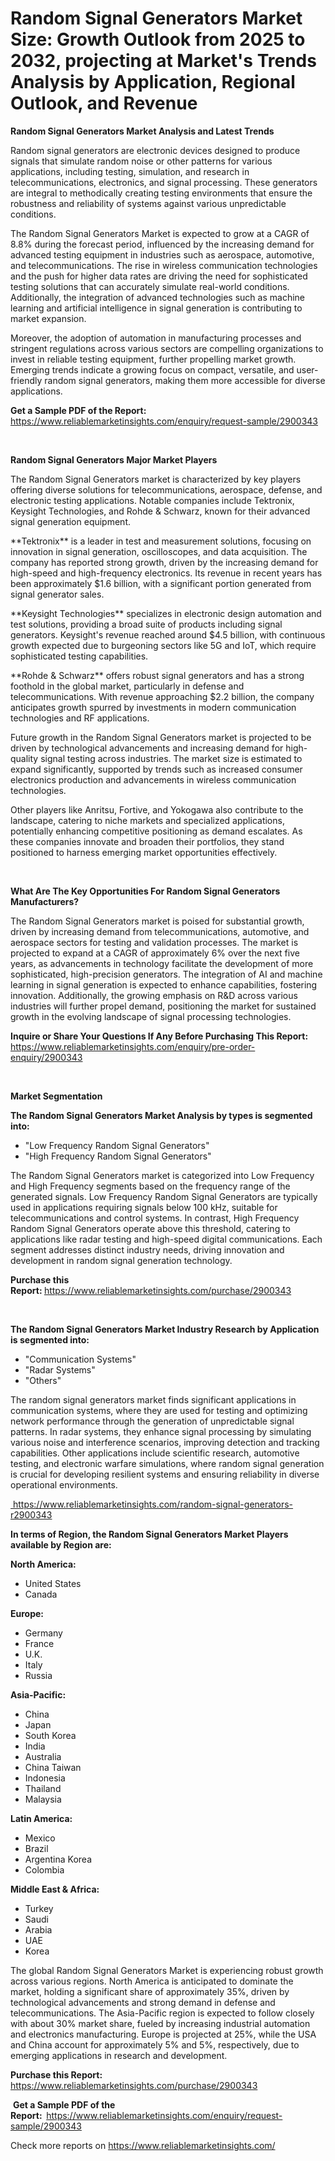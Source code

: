<p><h1>Random Signal Generators Market Size: Growth Outlook from 2025 to 2032, projecting at Market's Trends Analysis by Application, Regional Outlook, and Revenue</h1></p><p><strong>Random Signal Generators Market Analysis and Latest Trends</strong></p>
<p><p>Random signal generators are electronic devices designed to produce signals that simulate random noise or other patterns for various applications, including testing, simulation, and research in telecommunications, electronics, and signal processing. These generators are integral to methodically creating testing environments that ensure the robustness and reliability of systems against various unpredictable conditions.</p><p>The Random Signal Generators Market is expected to grow at a CAGR of 8.8% during the forecast period, influenced by the increasing demand for advanced testing equipment in industries such as aerospace, automotive, and telecommunications. The rise in wireless communication technologies and the push for higher data rates are driving the need for sophisticated testing solutions that can accurately simulate real-world conditions. Additionally, the integration of advanced technologies such as machine learning and artificial intelligence in signal generation is contributing to market expansion. </p><p>Moreover, the adoption of automation in manufacturing processes and stringent regulations across various sectors are compelling organizations to invest in reliable testing equipment, further propelling market growth. Emerging trends indicate a growing focus on compact, versatile, and user-friendly random signal generators, making them more accessible for diverse applications.</p></p>
<p><strong>Get a Sample PDF of the Report:&nbsp;</strong> <a href="https://www.reliablemarketinsights.com/enquiry/request-sample/2900343?utm_campaign=2531&utm_medium=2&utm_source=Github&utm_content=ia&utm_term=16032025&utm_id=random-signal-generators">https://www.reliablemarketinsights.com/enquiry/request-sample/2900343</a></p>
<p>&nbsp;</p>
<p><strong>Random Signal Generators Major Market Players</strong></p>
<p><p>The Random Signal Generators market is characterized by key players offering diverse solutions for telecommunications, aerospace, defense, and electronic testing applications. Notable companies include Tektronix, Keysight Technologies, and Rohde & Schwarz, known for their advanced signal generation equipment.</p><p>**Tektronix** is a leader in test and measurement solutions, focusing on innovation in signal generation, oscilloscopes, and data acquisition. The company has reported strong growth, driven by the increasing demand for high-speed and high-frequency electronics. Its revenue in recent years has been approximately $1.6 billion, with a significant portion generated from signal generator sales.</p><p>**Keysight Technologies** specializes in electronic design automation and test solutions, providing a broad suite of products including signal generators. Keysight's revenue reached around $4.5 billion, with continuous growth expected due to burgeoning sectors like 5G and IoT, which require sophisticated testing capabilities.</p><p>**Rohde & Schwarz** offers robust signal generators and has a strong foothold in the global market, particularly in defense and telecommunications. With revenue approaching $2.2 billion, the company anticipates growth spurred by investments in modern communication technologies and RF applications.</p><p>Future growth in the Random Signal Generators market is projected to be driven by technological advancements and increasing demand for high-quality signal testing across industries. The market size is estimated to expand significantly, supported by trends such as increased consumer electronics production and advancements in wireless communication technologies.</p><p>Other players like Anritsu, Fortive, and Yokogawa also contribute to the landscape, catering to niche markets and specialized applications, potentially enhancing competitive positioning as demand escalates. As these companies innovate and broaden their portfolios, they stand positioned to harness emerging market opportunities effectively.</p></p>
<p>&nbsp;</p>
<p><strong>What Are The Key Opportunities For Random Signal Generators Manufacturers?</strong></p>
<p><p>The Random Signal Generators market is poised for substantial growth, driven by increasing demand from telecommunications, automotive, and aerospace sectors for testing and validation processes. The market is projected to expand at a CAGR of approximately 6% over the next five years, as advancements in technology facilitate the development of more sophisticated, high-precision generators. The integration of AI and machine learning in signal generation is expected to enhance capabilities, fostering innovation. Additionally, the growing emphasis on R&D across various industries will further propel demand, positioning the market for sustained growth in the evolving landscape of signal processing technologies.</p></p>
<p><strong>Inquire or Share Your Questions If Any Before Purchasing This Report:</strong> <a href="https://www.reliablemarketinsights.com/enquiry/pre-order-enquiry/2900343?utm_campaign=2531&utm_medium=2&utm_source=Github&utm_content=ia&utm_term=16032025&utm_id=random-signal-generators">https://www.reliablemarketinsights.com/enquiry/pre-order-enquiry/2900343</a></p>
<p>&nbsp;</p>
<p><strong>Market Segmentation</strong></p>
<p><strong>The Random Signal Generators Market Analysis by types is segmented into:</strong></p>
<p><ul><li>"Low Frequency Random Signal Generators"</li><li>"High Frequency Random Signal Generators"</li></ul></p>
<p><p>The Random Signal Generators market is categorized into Low Frequency and High Frequency segments based on the frequency range of the generated signals. Low Frequency Random Signal Generators are typically used in applications requiring signals below 100 kHz, suitable for telecommunications and control systems. In contrast, High Frequency Random Signal Generators operate above this threshold, catering to applications like radar testing and high-speed digital communications. Each segment addresses distinct industry needs, driving innovation and development in random signal generation technology.</p></p>
<p><strong>Purchase this Report:&nbsp;</strong><a href="https://www.reliablemarketinsights.com/purchase/2900343?utm_campaign=2531&utm_medium=2&utm_source=Github&utm_content=ia&utm_term=16032025&utm_id=random-signal-generators">https://www.reliablemarketinsights.com/purchase/2900343</a></p>
<p>&nbsp;</p>
<p><strong>The Random Signal Generators Market Industry Research by Application is segmented into:</strong></p>
<p><ul><li>"Communication Systems"</li><li>"Radar Systems"</li><li>"Others"</li></ul></p>
<p><p>The random signal generators market finds significant applications in communication systems, where they are used for testing and optimizing network performance through the generation of unpredictable signal patterns. In radar systems, they enhance signal processing by simulating various noise and interference scenarios, improving detection and tracking capabilities. Other applications include scientific research, automotive testing, and electronic warfare simulations, where random signal generation is crucial for developing resilient systems and ensuring reliability in diverse operational environments.</p></p>
<p><a href="https://www.reliablemarketinsights.com/random-signal-generators-r2900343?utm_campaign=2531&utm_medium=2&utm_source=Github&utm_content=ia&utm_term=16032025&utm_id=random-signal-generators">&nbsp;https://www.reliablemarketinsights.com/random-signal-generators-r2900343</a></p>
<p><strong>In terms of Region, the Random Signal Generators Market Players available by Region are:</strong></p>
<p>
    <p> <strong> North America: </strong>
        <ul>
            <li>United States</li>
            <li>Canada</li>
        </ul>
        </p> 
    <p> <strong> Europe: </strong>
        <ul>
            <li>Germany</li>
            <li>France</li>
            <li>U.K.</li>
            <li>Italy</li>
            <li>Russia</li>
        </ul>
        </p> 
    <p> <strong> Asia-Pacific: </strong>
        <ul>
            <li>China</li>
            <li>Japan</li>
            <li>South Korea</li>
            <li>India</li>
            <li>Australia</li>
            <li>China Taiwan</li>
            <li>Indonesia</li>
            <li>Thailand</li>
            <li>Malaysia</li>
        </ul>
        </p> 
    <p> <strong> Latin America: </strong>
        <ul>
            <li>Mexico</li>
            <li>Brazil</li>
            <li>Argentina Korea</li>
            <li>Colombia</li>
        </ul>
        </p> 
    <p> <strong> Middle East & Africa: </strong>
        <ul>
            <li>Turkey</li>
            <li>Saudi</li>
            <li>Arabia</li>
            <li>UAE</li>
            <li>Korea</li>
        </ul>
    </p>
    </p>
<p><p>The global Random Signal Generators Market is experiencing robust growth across various regions. North America is anticipated to dominate the market, holding a significant share of approximately 35%, driven by technological advancements and strong demand in defense and telecommunications. The Asia-Pacific region is expected to follow closely with about 30% market share, fueled by increasing industrial automation and electronics manufacturing. Europe is projected at 25%, while the USA and China account for approximately 5% and 5%, respectively, due to emerging applications in research and development.</p></p>
<p><strong>Purchase this Report: </strong><a href="https://www.reliablemarketinsights.com/purchase/2900343?utm_campaign=2531&utm_medium=2&utm_source=Github&utm_content=ia&utm_term=16032025&utm_id=random-signal-generators">https://www.reliablemarketinsights.com/purchase/2900343</a></p>
<p>&nbsp;<strong>Get a Sample PDF of the Report:&nbsp;&nbsp;</strong><a href="https://www.reliablemarketinsights.com/enquiry/request-sample/2900343?utm_campaign=2531&utm_medium=2&utm_source=Github&utm_content=ia&utm_term=16032025&utm_id=random-signal-generators">https://www.reliablemarketinsights.com/enquiry/request-sample/2900343</a></p>
<p><strong></strong></p>
<p>Check more reports on <a href="https://www.reliablemarketinsights.com/?utm_campaign=2531&utm_medium=2&utm_source=Github&utm_content=ia&utm_term=16032025&utm_id=random-signal-generators">https://www.reliablemarketinsights.com/</a></p>